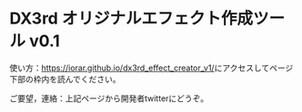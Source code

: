 # DX3rd オリジナルエフェクト作成ツール v0.1

使い方：<https://iorar.github.io/dx3rd_effect_creator_v1/>にアクセスしてページ下部の枠内を読んでください。

ご要望，連絡：上記ページから開発者twitterにどうぞ。

